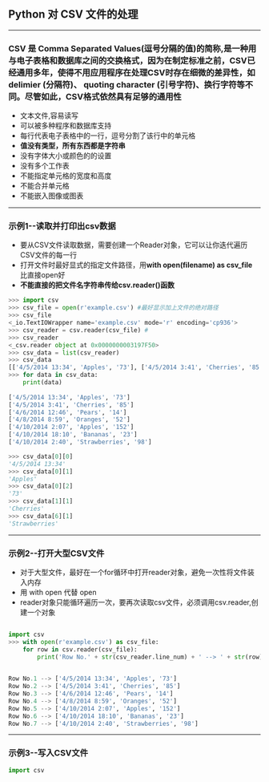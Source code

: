 ## Python 对 CSV 文件的处理
---

### CSV 是 Comma Separated Values(逗号分隔的值)的简称,是一种用与电子表格和数据库之间的交换格式，因为在制定标准之前，CSV已经通用多年，使得不用应用程序在处理CSV时存在细微的差异性，如 delimier (分隔符)、 quoting character (引号字符)、换行字符等不同。尽管如此，CSV格式依然具有足够的通用性
- 文本文件,容易读写
- 可以被多种程序和数据库支持
- 每行代表电子表格中的一行，逗号分割了该行中的单元格
- **值没有类型，所有东西都是字符串**
- 没有字体大小或颜色的的设置
- 没有多个工作表
- 不能指定单元格的宽度和高度
- 不能合并单元格
- 不能嵌入图像或图表
---
### 示例1--读取并打印出csv数据
- 要从CSV文件读取数据，需要创建一个Reader对象，它可以让你迭代遍历CSV文件的每一行
- 打开文件时最好显式的指定文件路径，用**with open(filename) as csv_file** 比直接open好
- **不能直接的把文件名字符串传给csv.reader()函数**


```python
>>> import csv
>>> csv_file = open(r'example.csv') #最好显示加上文件的绝对路径
>>> csv_file
<_io.TextIOWrapper name='example.csv' mode='r' encoding='cp936'>
>>> csv_reader = csv.reader(csv_file) #
>>> csv_reader
<_csv.reader object at 0x0000000003197F50>
>>> csv_data = list(csv_reader)
>>> csv_data
[['4/5/2014 13:34', 'Apples', '73'], ['4/5/2014 3:41', 'Cherries', '85'], ['4/6/2014 12:46', 'Pears', '14'], ['4/8/2014 8:59', 'Oranges', '52'], ['4/10/2014 2:07', 'Apples', '152'], ['4/10/2014 18:10', 'Bananas', '23'], ['4/10/2014 2:40', 'Strawberries', '98']]
>>> for data in csv_data:
	print(data)
	
['4/5/2014 13:34', 'Apples', '73']
['4/5/2014 3:41', 'Cherries', '85']
['4/6/2014 12:46', 'Pears', '14']
['4/8/2014 8:59', 'Oranges', '52']
['4/10/2014 2:07', 'Apples', '152']
['4/10/2014 18:10', 'Bananas', '23']
['4/10/2014 2:40', 'Strawberries', '98']

>>> csv_data[0][0]
'4/5/2014 13:34'
>>> csv_data[0][1]
'Apples'
>>> csv_data[0][2]
'73'
>>> csv_data[1][1]
'Cherries'
>>> csv_data[6][1]
'Strawberries'

```
---

### 示例2--打开大型CSV文件
- 对于大型文件，最好在一个for循环中打开reader对象，避免一次性将文件装入内存
- 用 with open 代替 open
- reader对象只能循环遍历一次，要再次读取csv文件，必须调用csv.reader,创建一个对象
```python

import csv
>>> with open(r'example.csv') as csv_file:
	for row in csv.reader(csv_file):
		print('Row No.' + str(csv_reader.line_num) + ' --> ' + str(row))

		
Row No.1 --> ['4/5/2014 13:34', 'Apples', '73']
Row No.2 --> ['4/5/2014 3:41', 'Cherries', '85']
Row No.3 --> ['4/6/2014 12:46', 'Pears', '14']
Row No.4 --> ['4/8/2014 8:59', 'Oranges', '52']
Row No.5 --> ['4/10/2014 2:07', 'Apples', '152']
Row No.6 --> ['4/10/2014 18:10', 'Bananas', '23']
Row No.7 --> ['4/10/2014 2:40', 'Strawberries', '98']

```
---

### 示例3--写入CSV文件

```python
import csv

```